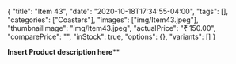 {
    "title": "Item 43",
    "date": "2020-10-18T17:34:55-04:00",
    "tags": [],
    "categories": ["Coasters"],
    "images": ["img/Item43.jpeg"],
    "thumbnailImage": "img/Item43.jpeg",
    "actualPrice": "₹ 150.00",
    "comparePrice": "",
    "inStock": true,
    "options": {},
    "variants": []
}

**Insert Product description here****